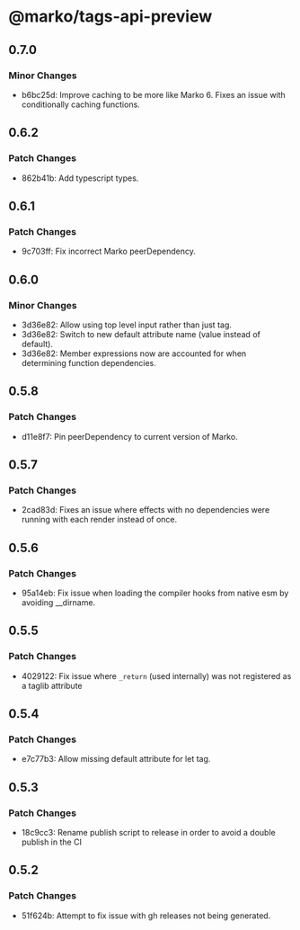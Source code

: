 # @marko/tags-api-preview

## 0.7.0

### Minor Changes

- b6bc25d: Improve caching to be more like Marko 6. Fixes an issue with conditionally caching functions.

## 0.6.2

### Patch Changes

- 862b41b: Add typescript types.

## 0.6.1

### Patch Changes

- 9c703ff: Fix incorrect Marko peerDependency.

## 0.6.0

### Minor Changes

- 3d36e82: Allow using top level input rather than just <attrs/> tag.
- 3d36e82: Switch to new default attribute name (value instead of default).
- 3d36e82: Member expressions now are accounted for when determining function dependencies.

## 0.5.8

### Patch Changes

- d11e8f7: Pin peerDependency to current version of Marko.

## 0.5.7

### Patch Changes

- 2cad83d: Fixes an issue where effects with no dependencies were running with each render instead of once.

## 0.5.6

### Patch Changes

- 95a14eb: Fix issue when loading the compiler hooks from native esm by avoiding \_\_dirname.

## 0.5.5

### Patch Changes

- 4029122: Fix issue where `_return` (used internally) was not registered as a taglib attribute

## 0.5.4

### Patch Changes

- e7c77b3: Allow missing default attribute for let tag.

## 0.5.3

### Patch Changes

- 18c9cc3: Rename publish script to release in order to avoid a double publish in the CI

## 0.5.2

### Patch Changes

- 51f624b: Attempt to fix issue with gh releases not being generated.

